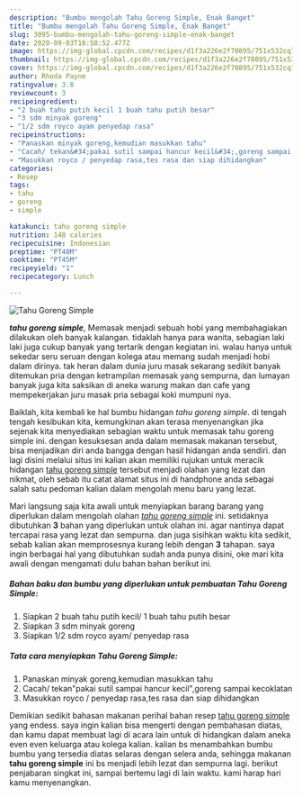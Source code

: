 ```yaml
---
description: "Bumbu mengolah Tahu Goreng Simple, Enak Banget"
title: "Bumbu mengolah Tahu Goreng Simple, Enak Banget"
slug: 3095-bumbu-mengolah-tahu-goreng-simple-enak-banget
date: 2020-09-03T16:58:52.477Z
image: https://img-global.cpcdn.com/recipes/d1f3a226e2f70895/751x532cq70/tahu-goreng-simple-foto-resep-utama.jpg
thumbnail: https://img-global.cpcdn.com/recipes/d1f3a226e2f70895/751x532cq70/tahu-goreng-simple-foto-resep-utama.jpg
cover: https://img-global.cpcdn.com/recipes/d1f3a226e2f70895/751x532cq70/tahu-goreng-simple-foto-resep-utama.jpg
author: Rhoda Payne
ratingvalue: 3.8
reviewcount: 3
recipeingredient:
- "2 buah tahu putih kecil 1 buah tahu putih besar"
- "3 sdm minyak goreng"
- "1/2 sdm royco ayam penyedap rasa"
recipeinstructions:
- "Panaskan minyak goreng,kemudian masukkan tahu"
- "Cacah/ tekan&#34;pakai sutil sampai hancur kecil&#34;,goreng sampai kecoklatan"
- "Masukkan royco / penyedap rasa,tes rasa dan siap dihidangkan"
categories:
- Resep
tags:
- tahu
- goreng
- simple

katakunci: tahu goreng simple 
nutrition: 148 calories
recipecuisine: Indonesian
preptime: "PT40M"
cooktime: "PT45M"
recipeyield: "1"
recipecategory: Lunch

---
```



![Tahu Goreng Simple](https://img-global.cpcdn.com/recipes/d1f3a226e2f70895/751x532cq70/tahu-goreng-simple-foto-resep-utama.jpg)

<b><i>tahu goreng simple</i></b>, Memasak menjadi sebuah hobi yang membahagiakan dilakukan oleh banyak kalangan. tidaklah hanya para wanita, sebagian laki laki juga cukup banyak yang tertarik dengan kegiatan ini. walau hanya untuk sekedar seru seruan dengan kolega atau memang sudah menjadi hobi dalam dirinya. tak heran dalam dunia juru masak sekarang sedikit banyak ditemukan pria dengan ketrampilan memasak yang sempurna, dan lumayan banyak juga kita saksikan di aneka warung makan dan cafe yang mempekerjakan juru masak pria sebagai koki mumpuni nya.



Baiklah, kita kembali ke hal bumbu hidangan <i>tahu goreng simple</i>. di tengah tengah kesibukan kita, kemungkinan akan terasa menyenangkan jika sejenak kita menyediakan sebagian waktu untuk memasak tahu goreng simple ini. dengan kesuksesan anda dalam memasak makanan tersebut, bisa menjadikan diri anda bangga dengan hasil hidangan anda sendiri. dan lagi disini melalui situs ini kalian akan memiliki rujukan untuk meracik hidangan <u>tahu goreng simple</u> tersebut menjadi olahan yang lezat dan nikmat, oleh sebab itu catat alamat situs ini di handphone anda sebagai salah satu pedoman kalian dalam mengolah menu baru yang lezat.


Mari langsung saja kita awali untuk menyiapkan barang barang yang diperlukan dalam mengolah olahan <u><i>tahu goreng simple</i></u> ini. setidaknya dibutuhkan <b>3</b> bahan yang diperlukan untuk olahan ini. agar nantinya dapat tercapai rasa yang lezat dan sempurna. dan juga sisihkan waktu kita sedikit, sebab kalian akan memprosesnya kurang lebih dengan <b>3</b> tahapan. saya ingin berbagai hal yang dibutuhkan sudah anda punya disini, oke mari kita awali dengan mengamati dulu bahan bahan berikut ini.

<!--inarticleads1-->

##### Bahan baku dan bumbu yang diperlukan untuk pembuatan Tahu Goreng Simple:

1. Siapkan 2 buah tahu putih kecil/ 1 buah tahu putih besar
1. Siapkan 3 sdm minyak goreng
1. Siapkan 1/2 sdm royco ayam/ penyedap rasa




<!--inarticleads2-->

##### Tata cara menyiapkan Tahu Goreng Simple:

1. Panaskan minyak goreng,kemudian masukkan tahu
1. Cacah/ tekan&#34;pakai sutil sampai hancur kecil&#34;,goreng sampai kecoklatan
1. Masukkan royco / penyedap rasa,tes rasa dan siap dihidangkan




Demikian sedikit bahasan makanan perihal bahan resep <u>tahu goreng simple</u> yang endess. saya ingin kalian bisa mengerti dengan pembahasan diatas, dan kamu dapat membuat lagi di acara lain untuk di hidangkan dalam aneka even even keluarga atau kolega kalian. kalian bs menambahkan bumbu bumbu yang tersedia diatas selaras dengan selera anda, sehingga makanan <b>tahu goreng simple</b> ini bs menjadi lebih lezat dan sempurna lagi. berikut penjabaran singkat ini, sampai bertemu lagi di lain waktu. kami harap hari kamu menyenangkan.
